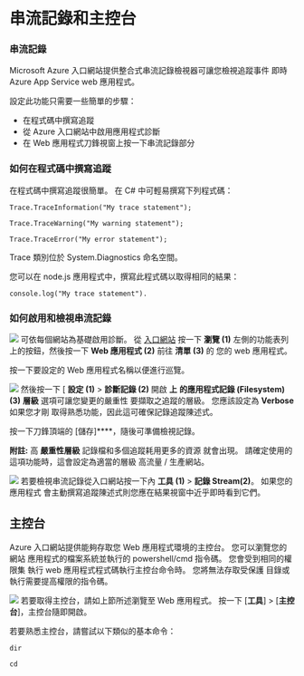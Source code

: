 <properties 
    pageTitle="串流記錄和主控台" 
    description="串流記錄和主控台概觀" 
    authors="btardif" 
    manager="wpickett" 
    editor="" 
    services="app-service\web" 
    documentationCenter=""/>

<tags 
    ms.service="app-service-web" 
    ms.workload="web" 
    ms.tgt_pltfrm="na" 
    ms.devlang="multiple" 
    ms.topic="article" 
    ms.date="11/12/2015" 
    ms.author="byvinyal"/>


# 串流記錄和主控台

### 串流記錄

Microsoft Azure 入口網站提供整合式串流記錄檢視器可讓您檢視追蹤事件 
即時 Azure App Service web 應用程式。

設定此功能只需要一些簡單的步驟：

- 在程式碼中撰寫追蹤
- 從 Azure 入口網站中啟用應用程式診斷
- 在 Web 應用程式刀鋒視窗上按一下串流記錄部分

### 如何在程式碼中撰寫追蹤

在程式碼中撰寫追蹤很簡單。 在 C# 中可輕易撰寫下列程式碼：

`````````````````````````
Trace.TraceInformation("My trace statement");
`````````````````````````

`````````````````````````
Trace.TraceWarning("My warning statement");
`````````````````````````

`````````````````````````
Trace.TraceError("My error statement");
`````````````````````````

Trace 類別位於 System.Diagnostics 命名空間。

您可以在 node.js 應用程式中，撰寫此程式碼以取得相同的結果：

`````````````````````````
console.log("My trace statement").
`````````````````````````

### 如何啟用和檢視串流記錄

![][browsesitesscreenshot]
可依每個網站為基礎啟用診斷。 從 [入口網站](https://portal.azure.com) 按一下
 **瀏覽 (1)** 左側的功能表列上的按鈕，然後按一下 **Web 應用程式 (2)** 前往 **清單 (3)** 的 
 您的 web 應用程式。

按一下要設定的 Web 應用程式名稱以便進行巡覽。

![][diagnosticslogs]
然後按一下 [ **設定 (1)** > **診斷記錄 (2)** 開啟 **上** 
**的應用程式記錄 (Filesystem)(3)**  **層級** 選項可讓您變更的嚴重性 
要擷取之追蹤的層級。 您應該設定為 **Verbose** 如果您才剛 
取得熟悉功能，因此這可確保記錄追蹤陳述式。

按一下刀鋒頂端的 [儲存]****，隨後可準備檢視記錄。

**附註:** 高 **嚴重性層級** 記錄檔和多個追蹤耗用更多的資源 
就會出現。 請確定使用的這項功能時，這會設定為適當的層級 
高流量 / 生產網站。

![][streaminglogsscreenshot]
若要檢視串流記錄從入口網站按一下內 **工具 (1)** > **記錄 Stream(2)**。 如果您的應用程式 
會主動撰寫追蹤陳述式則您應在結果視窗中近乎即時看到它們。

## 主控台

Azure 入口網站提供能夠存取您 Web 應用程式環境的主控台。 您可以瀏覽您的網站 
應用程式的檔案系統並執行的 powershell/cmd 指令碼。 您會受到相同的權限集 
執行 web 應用程式程式碼執行主控台命令時。 您將無法存取受保護 
目錄或執行需要提高權限的指令碼。

![][consolescreenshot]
若要取得主控台，請如上節所述瀏覽至 Web 應用程式。 
按一下 [**工具**] > [**主控台**]，主控台隨即開啟。

若要熟悉主控台，請嘗試以下類似的基本命令：



`````````````````````````
dir
`````````````````````````
`````````````````````````
cd
`````````````````````````





[diagnosticslogs]: ./media/web-sites-streaming-logs-and-console/diagnostic-logs.png 
[browsesitesscreenshot]: ./media/web-sites-streaming-logs-and-console/browse-sites.png 
[streaminglogsscreenshot]: ./media/web-sites-streaming-logs-and-console/streaming-logs.png 
[consolescreenshot]: ./media/web-sites-streaming-logs-and-console/console.png 

